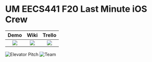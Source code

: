 # UM EECS441 F20 Last Minute iOS Crew

| Demo  |  Wiki |  Trello  |
|:-----:|:-----:|:--------:|
|[<img src="https://github.com/UM-EECS-441/labs/blob/master/docs/img/admin/video.png">][demo_page]|[<img src="https://github.com/UM-EECS-441/labs/blob/master/docs/img/admin/wiki.png">][wiki_page]|[<img src="https://github.com/UM-EECS-441/labs/blob/master/docs/img/admin/trello.png">][process_page]|

![Elevator Pitch](https://github.com/UM-EECS-441/labs/blob/master/docs/img/F20/lastminuteioscrew.png)
![Team](https://github.com/UM-EECS-441/labs/blob/master/docs/img/F20/lastminuteioscrew_team.png)

[demo]: https://github.com/UM-EECS-441/labs/blob/master/docs/img/admin/video.png "Demo Video"
[wiki]: https://github.com/UM-EECS-441/labs/blob/master/docs/img/admin/wiki.png "Wiki"
[process]: https://github.com/UM-EECS-441/labs/blob/master/docs/img/admin/trello.png "Trello Board"
[demo_page]: https://www.youtube.com/watch?v=4gAhKTFQl1U
[wiki_page]: https://github.com/UM-EECS-441/lastminuteioscrew/wiki
[process_page]: https://trello.com/b/QGgr3MnW/last-minute-ios-crew

<!--
RUNNING THE FLASK APP 
1. create a virtual environment  https://eecs485staff.github.io/p1-insta485-static/setup_virtual_env.html
2. install sqlite3 
linux and windows: "sudo apt-get install sqlite3 curl" 
macos: "brew install sqlite3 curl" 
3. run "sqlite3 var/forgetMeNot.sqlite3 < sql/schema.sql" 
4. run "sqlite3 var/forgetMeNot.sqlite3 < sql/data.sql" 
5. activate your virtual environment 
6. run "pip install -r requirements.txt"
7. run "pip install -e ." 
8. start the flask app with ./bin/forgetMeNotRun
-->
